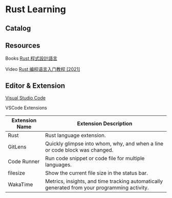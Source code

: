 # Rust Learning

## Catalog



## Resources

Books
[Rust 程式設計語言](https://rust-lang.tw/book-tw/)

Video
[Rust 编程语言入门教程 [2021]](https://www.youtube.com/playlist?list=PL3azK8C0kje1DUJbaOqce19j3R_-tIc4_)

## Editor & Extension

[Visual Studio Code](https://code.visualstudio.com/)

VSCode Extensions

| Extension Name 	| Extension Description                                                                        	|
|----------------	|----------------------------------------------------------------------------------------------	|
| Rust           	| Rust language extension.                                                                     	|
| GitLens        	| Quickly glimpse into whom, why, and when a line or code block was changed.                   	|
| Code Runner    	| Run code snippet or code file for multiple languages.                                        	|
| filesize       	| Show the current file size in the status bar.                                                	|
| WakaTime       	| Metrics, insights, and time tracking automatically generated from your programming activity. 	|

